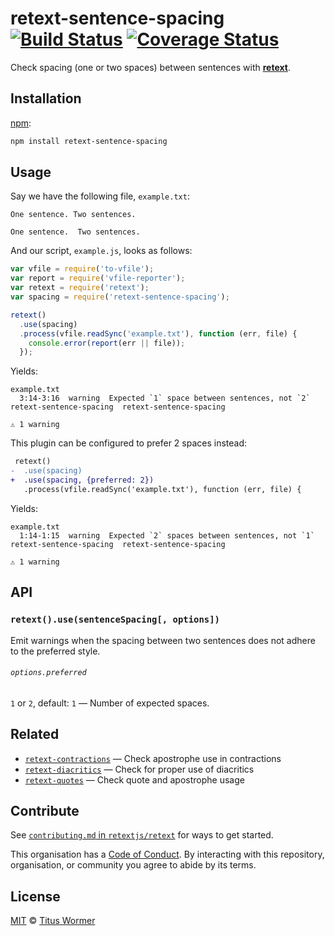 # retext-sentence-spacing [![Build Status][travis-badge]][travis] [![Coverage Status][codecov-badge]][codecov]

Check spacing (one or two spaces) between sentences with
[**retext**][retext].

## Installation

[npm][npm-install]:

```bash
npm install retext-sentence-spacing
```

## Usage

Say we have the following file, `example.txt`:

```text
One sentence. Two sentences.

One sentence.  Two sentences.
```

And our script, `example.js`, looks as follows:

```javascript
var vfile = require('to-vfile');
var report = require('vfile-reporter');
var retext = require('retext');
var spacing = require('retext-sentence-spacing');

retext()
  .use(spacing)
  .process(vfile.readSync('example.txt'), function (err, file) {
    console.error(report(err || file));
  });
```

Yields:

```text
example.txt
  3:14-3:16  warning  Expected `1` space between sentences, not `2`  retext-sentence-spacing  retext-sentence-spacing

⚠ 1 warning
```

This plugin can be configured to prefer 2 spaces instead:

```diff
 retext()
-  .use(spacing)
+  .use(spacing, {preferred: 2})
   .process(vfile.readSync('example.txt'), function (err, file) {
```

Yields:

```text
example.txt
  1:14-1:15  warning  Expected `2` spaces between sentences, not `1`  retext-sentence-spacing  retext-sentence-spacing

⚠ 1 warning
```

## API

### `retext().use(sentenceSpacing[, options])`

Emit warnings when the spacing between two sentences does not adhere
to the preferred style.

###### `options.preferred`

`1` or `2`, default: `1` — Number of expected spaces.

## Related

*   [`retext-contractions`](https://github.com/retextjs/retext-contractions)
    — Check apostrophe use in contractions
*   [`retext-diacritics`](https://github.com/retextjs/retext-diacritics)
    — Check for proper use of diacritics
*   [`retext-quotes`](https://github.com/retextjs/retext-quotes)
    — Check quote and apostrophe usage

## Contribute

See [`contributing.md` in `retextjs/retext`][contributing] for ways to get
started.

This organisation has a [Code of Conduct][coc].  By interacting with this
repository, organisation, or community you agree to abide by its terms.

## License

[MIT][license] © [Titus Wormer][author]

<!-- Definitions -->

[travis-badge]: https://img.shields.io/travis/retextjs/retext-sentence-spacing.svg

[travis]: https://travis-ci.org/retextjs/retext-sentence-spacing

[codecov-badge]: https://img.shields.io/codecov/c/github/retextjs/retext-sentence-spacing.svg

[codecov]: https://codecov.io/github/retextjs/retext-sentence-spacing

[npm-install]: https://docs.npmjs.com/cli/install

[license]: LICENSE

[author]: http://wooorm.com

[retext]: https://github.com/retextjs/retext

[contributing]: https://github.com/retextjs/retext/blob/master/contributing.md

[coc]: https://github.com/retextjs/retext/blob/master/code-of-conduct.md
